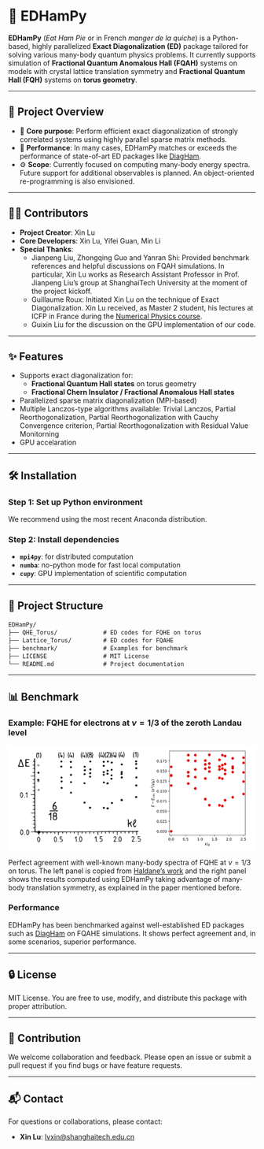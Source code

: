 # 🔧 EDHamPy

**EDHamPy** (*Eat Ham Pie* or in French *manger de la quiche*) is a Python-based, highly parallelized **Exact Diagonalization (ED)** package tailored for solving various many-body quantum physics problems. It currently supports simulation of **Fractional Quantum Anomalous Hall (FQAH)** systems on models with crystal lattice translation symmetry and **Fractional Quantum Hall (FQH)** systems on **torus geometry**.

---

## 📌 Project Overview

- 🔬 **Core purpose**: Perform efficient exact diagonalization of strongly correlated systems using highly parallel sparse matrix methods.
- 🚀 **Performance**: In many cases, EDHamPy matches or exceeds the performance of state-of-art ED packages like [DiagHam](https://www.nick-ux.org/diagham).
- ⚙️ **Scope**: Currently focused on computing many-body energy spectra. Future support for additional observables is planned. An object-oriented re-programming is also envisioned. 

---

## 👨‍💻 Contributors

- **Project Creator**: Xin Lu
- **Core Developers**: Xin Lu, Yifei Guan, Min Li
- **Special Thanks**: 
  - Jianpeng Liu, Zhongqing Guo and Yanran Shi: Provided benchmark references and helpful discussions on FQAH simulations. In particular, Xin Lu works as Research Assistant Professor in Prof. Jianpeng Liu’s group at ShanghaiTech University at the moment of the project kickoff.
  - Guillaume Roux: Initiated Xin Lu on the technique of Exact Diagonalization. Xin Lu received, as Master 2 student, his lectures at ICFP in France during the [Numerical Physics course](http://www.lptms.universite-paris-saclay.fr/wiki-cours/index.php/ICFP_NumPhys_Paris).
  - Guixin Liu for the discussion on the GPU implementation of our code.

---

## ✨ Features

- Supports exact diagonalization for:
  - **Fractional Quantum Hall states** on torus geometry
  - **Fractional Chern Insulator / Fractional Anomalous Hall states**
- Parallelized sparse matrix diagonalization (MPI-based)
- Multiple Lanczos-type algorithms available: Trivial Lanczos, Partial Reorthogonalization, Partial Reorthogonalization with Cauchy Convergence criterion, Partial Reorthogonalization with Residual Value Monitorning
- GPU accelaration

---

## 🛠 Installation

### Step 1: Set up Python environment
We recommend using the most recent Anaconda distribution. 

### Step 2: Install dependencies

- **`mpi4py`**: for distributed computation
- **`numba`**: no-python mode for fast local computation
- **`cupy`**: GPU implementation of scientific computation

* * *

📂 Project Structure
--------------------

```Plain text
EDHamPy/
├── QHE_Torus/             # ED codes for FQHE on torus
├── Lattice_Torus/         # ED codes for FQAHE
├── benchmark/             # Examples for benchmark
├── LICENSE                # MIT License
└── README.md              # Project documentation
```

* * *

📊 Benchmark
------------

### Example: FQHE for electrons at $\nu=1/3$ of the zeroth Landau level

![image](./benchmark/Compare_spectra_FQHE_filling1-3_torus.jpg)

Perfect agreement with well-known many-body spectra of FQHE at $\nu=1/3$ on torus. The left panel is copied from [Haldane’s work](https://journals.aps.org/prl/abstract/10.1103/PhysRevLett.55.2095) and the right panel shows the results computed using EDHamPy taking advantage of many-body translation symmetry, as explained in the paper mentioned before.

### Performance 

EDHamPy has been benchmarked against well-established ED packages such as [DiagHam](https://www.nick-ux.org/diagham) on FQAHE simulations. It shows perfect agreement and, in some scenarios, superior performance.

* * *

🔒 License
----------

MIT License. You are free to use, modify, and distribute this package with proper attribution.

* * *

🤝 Contribution
---------------

We welcome collaboration and feedback. Please open an issue or submit a pull request if you find bugs or have feature requests.

* * *

📬 Contact
----------

For questions or collaborations, please contact:

*   **Xin Lu**: lvxin@shanghaitech.edu.cn

